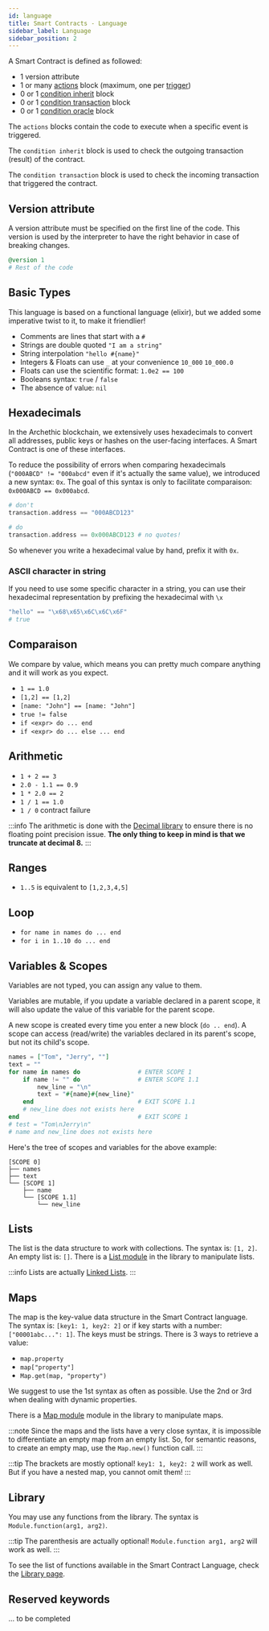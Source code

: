 ```yaml
---
id: language
title: Smart Contracts - Language
sidebar_label: Language
sidebar_position: 2
---
```


A Smart Contract is defined as followed: 

- 1 version attribute
- 1 or many [actions](/build/smart-contracts/language/actions) block (maximum, one per [trigger](/build/smart-contracts/language/triggers))
- 0 or 1 [condition inherit](/build/smart-contracts/language/condition#inherit) block
- 0 or 1 [condition transaction](/build/smart-contracts/language/condition#transaction) block
- 0 or 1 [condition oracle](/build/smart-contracts/language/condition#oracle) block

The `actions` blocks contain the code to execute when a specific event is triggered.

The `condition inherit` block is used to check the outgoing transaction (result) of the contract.

The `condition transaction` block is used to check the incoming transaction that triggered the contract.

## Version attribute

A version attribute must be specified on the first line of the code. This version is used by the interpreter to have the right behavior in case of breaking changes.

```elixir
@version 1
# Rest of the code
```

## Basic Types

This language is based on a functional language (elixir), but we added some imperative twist to it, to make it friendlier!

- Comments are lines that start with a `#`
- Strings are double quoted `"I am a string"`
- String interpolation `"hello #{name}"`
- Integers & Floats can use `_` at your convenience `10_000` `10_000.0`
- Floats can use the scientific format: `1.0e2 == 100` 
- Booleans syntax: `true` / `false`
- The absence of value: `nil`

## Hexadecimals

In the Archethic blockchain, we extensively uses hexadecimals to convert all addresses, public keys or hashes on the user-facing interfaces. A Smart Contract is one of these interfaces.

To reduce the possibility of errors when comparing hexadecimals (`"000ABCD" != "000abcd"` even if it's actually the same value), we introduced a new syntax: `0x`. The goal of this syntax is only to facilitate comparaison: `0x000ABCD == 0x000abcd`.

```elixir
# don't 
transaction.address == "000ABCD123"

# do 
transaction.address == 0x000ABCD123 # no quotes!
```

So whenever you write a hexadecimal value by hand, prefix it with `0x`.

### ASCII character in string

If you need to use some specific character in a string, you can use their hexadecimal representation by prefixing the hexadecimal with `\x`

```elixir
"hello" == "\x68\x65\x6C\x6C\x6F"
# true
```

## Comparaison

We compare by value, which means you can pretty much compare anything and it will work as you expect. 

- `1 == 1.0`
- `[1,2] == [1,2]`
- `[name: "John"] == [name: "John"]`
- `true != false`
- `if <expr> do ... end`
- `if <expr> do ... else ... end`

## Arithmetic

- `1 + 2 == 3`
- `2.0 - 1.1 == 0.9`
- `1 * 2.0 == 2`
- `1 / 1 == 1.0`
- `1 / 0` contract failure

:::info
The arithmetic is done with the [Decimal library](https://github.com/ericmj/decimal) to ensure there is no floating point precision issue.
**The only thing to keep in mind is that we truncate at decimal 8.**
:::

## Ranges

- `1..5` is equivalent to `[1,2,3,4,5]`

## Loop

- `for name in names do ... end`
- `for i in 1..10 do ... end`

## Variables & Scopes

Variables are not typed, you can assign any value to them.

Variables are mutable, if you update a variable declared in a parent scope, it will also update the value of this variable for the parent scope.

A new scope is created every time you enter a new block (`do .. end`). A scope can access (read/write) the variables declared in its parent's scope, but not its child's scope.

```elixir
names = ["Tom", "Jerry", ""]       
text = ""                           
for name in names do                # ENTER SCOPE 1
    if name != "" do                # ENTER SCOPE 1.1
        new_line = "\n"             
        text = "#{name}#{new_line}" 
    end                             # EXIT SCOPE 1.1
    # new_line does not exists here
end                                 # EXIT SCOPE 1
# test = "Tom\nJerry\n"
# name and new_line does not exists here
```

Here's the tree of scopes and variables for the above example:
```
[SCOPE 0]
├── names
├── text
└── [SCOPE 1]
    ├── name
    └── [SCOPE 1.1]
        └── new_line
```

## Lists

The list is the data structure to work with collections. The syntax is: `[1, 2]`. An empty list is: `[]`.
There is a [List module](/build/smart-contracts/language/library#list) in the library to manipulate lists.

:::info
Lists are actually [Linked Lists](https://en.wikipedia.org/wiki/Linked_list).
:::

## Maps

The map is the key-value data structure in the Smart Contract language. The syntax is: `[key1: 1, key2: 2]` or if key starts with a number: `["00001abc...": 1]`. The keys must be strings.
There is 3 ways to retrieve a value:
- `map.property`
- `map["property"]`
- `Map.get(map, "property")`

We suggest to use the 1st syntax as often as possible. Use the 2nd or 3rd when dealing with dynamic properties.

There is a [Map module](/build/smart-contracts/language/library#map) module in the library to manipulate maps.

:::note
Since the maps and the lists have a very close syntax, it is impossible to differentiate an empty map from an empty list. So, for semantic reasons, to create an empty map, use the `Map.new()` function call.
:::

:::tip
The brackets are mostly optional! `key1: 1, key2: 2` will work as well. But if you have a nested map, you cannot omit them!
:::

## Library

You may use any functions from the library. The syntax is `Module.function(arg1, arg2)`.

:::tip
The parenthesis are actually optional! `Module.function arg1, arg2` will work as well.
:::

To see the list of functions available in the Smart Contract Language, check the [Library page](/build/smart-contracts/language/library).


## Reserved keywords

... to be completed
